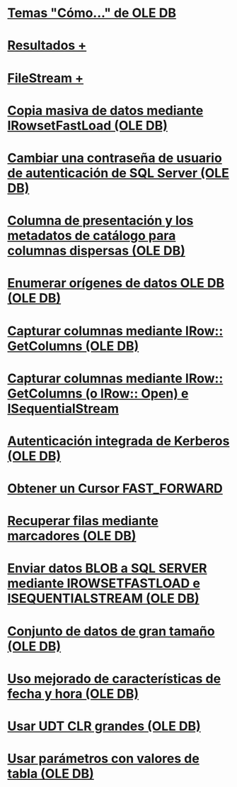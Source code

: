 # [Temas "Cómo..." de OLE DB](ole-db-how-to-topics.md)

# [Resultados +](../../relational-databases/native-client-ole-db-how-to/results/processing-results-how-to-topics-ole-db.md)
# [FileStream +](../../relational-databases/native-client-ole-db-how-to/filestream/filestream-and-ole-db.md)

# [Copia masiva de datos mediante IRowsetFastLoad (OLE DB)](bulk-copy-data-using-irowsetfastload-ole-db.md)
# [Cambiar una contraseña de usuario de autenticación de SQL Server (OLE DB)](change-a-sql-server-authentication-user-password-ole-db.md)
# [Columna de presentación y los metadatos de catálogo para columnas dispersas (OLE DB)](display-column-and-catalog-metadata-for-sparse-columns-ole-db.md)
# [Enumerar orígenes de datos OLE DB (OLE DB)](enumerate-ole-db-data-sources-ole-db.md)
# [Capturar columnas mediante IRow:: GetColumns (OLE DB)](fetch-columns-using-irow-getcolumns-ole-db.md)
# [Capturar columnas mediante IRow:: GetColumns (o IRow:: Open) e ISequentialStream](fetch-columns-using-irow-getcolumns-or-irow-open-and-isequentialstream.md)
# [Autenticación integrada de Kerberos (OLE DB)](integrated-kerberos-authentication-ole-db.md)
# [Obtener un Cursor FAST_FORWARD](obtain-a-fast-forward-cursor.md)
# [Recuperar filas mediante marcadores (OLE DB)](retrieve-rows-using-bookmarks-ole-db.md)
# [Enviar datos BLOB a SQL SERVER mediante IROWSETFASTLOAD e ISEQUENTIALSTREAM (OLE DB)](send-blob-data-to-sql-server-using-irowsetfastload-and-isequentialstream-ole-db.md)
# [Conjunto de datos de gran tamaño (OLE DB)](set-large-data-ole-db.md)
# [Uso mejorado de características de fecha y hora (OLE DB)](use-enhanced-date-and-time-features-ole-db.md)
# [Usar UDT CLR grandes (OLE DB)](use-large-clr-udts-ole-db.md)
# [Usar parámetros con valores de tabla (OLE DB)](use-table-valued-parameters-ole-db.md)
